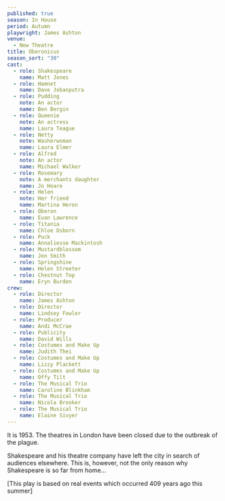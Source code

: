 ```yaml
---
published: true
season: In House
period: Autumn
playwright: James Ashton
venue: 
  - New Theatre
title: Oberonicus
season_sort: "30"
cast: 
  - role: Shakespeare
    name: Matt Jones
  - role: Hamnet
    name: Dave Jobanputra
  - role: Pudding
    note: An actor
    name: Ben Bergin
  - role: Queenie
    note: An actress
    name: Laura Teague
  - role: Netty
    note: Washerwoman
    name: Laura Elmer
  - role: Alfred
    note: An actor
    name: Michael Walker
  - role: Rosemary
    note: A merchants daughter
    name: Jo Hoare
  - role: Helen
    note: Her friend
    name: Martina Heron
  - role: Oberon
    name: Euan Lawrence
  - role: Titania
    name: Chloe Osborn
  - role: Puck
    name: Annaliesse Mackintosh
  - role: Mustardblossom
    name: Jen Smith
  - role: Springshine
    name: Helen Streeter
  - role: Chestnut Top
    name: Eryn Burden
crew: 
  - role: Director
    name: James Ashton
  - role: Director
    name: Lindsey Fowler
  - role: Producer
    name: Andi McCrae
  - role: Publicity
    name: David Wills
  - role: Costumes and Make Up
    name: Judith Thei
  - role: Costumes and Make Up
    name: Lizzy Plackett
  - role: Costumes and Make Up
    name: Offy Tilt
  - role: The Musical Trio
    name: Caroline Blinkham
  - role: The Musical Trio
    name: Nicola Brooker
  - role: The Musical Trio
    name: Elaine Sivyer
---
```





It is 1953. The theatres in London have been closed due to the outbreak of the plague. 

Shakespeare and his theatre company have left the city in search of audiences elsewhere. This is, however, not the only reason why Shakespeare is so far from home...

[This play is based on real events which occurred 409 years ago this summer]
